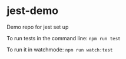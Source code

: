 # jest-demo
Demo repo for jest set up

To run tests in the command line: `npm run test`

To run it in watchmode: `npm run watch:test`
